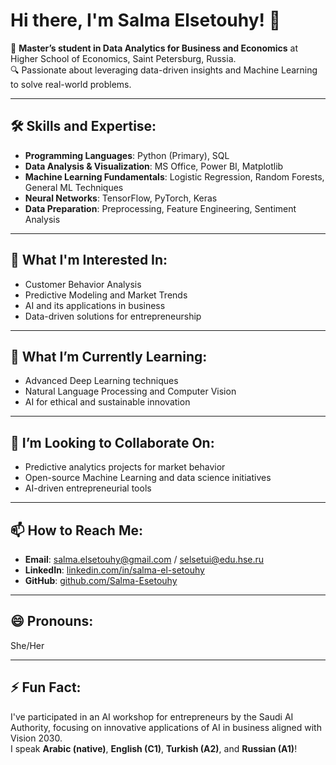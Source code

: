 # Hi there, I'm Salma Elsetouhy! 👋

🌟 **Master’s student in Data Analytics for Business and Economics** at Higher School of Economics, Saint Petersburg, Russia.  
🔍 Passionate about leveraging data-driven insights and Machine Learning to solve real-world problems.  

---

## 🛠️ Skills and Expertise:
- **Programming Languages**: Python (Primary), SQL  
- **Data Analysis & Visualization**: MS Office, Power BI, Matplotlib  
- **Machine Learning Fundamentals**: Logistic Regression, Random Forests, General ML Techniques  
- **Neural Networks**: TensorFlow, PyTorch, Keras  
- **Data Preparation**: Preprocessing, Feature Engineering, Sentiment Analysis  

---

## 👀 What I'm Interested In:
- Customer Behavior Analysis  
- Predictive Modeling and Market Trends  
- AI and its applications in business  
- Data-driven solutions for entrepreneurship  

---

## 🌱 What I’m Currently Learning:
- Advanced Deep Learning techniques  
- Natural Language Processing and Computer Vision  
- AI for ethical and sustainable innovation  

---

## 💞️ I’m Looking to Collaborate On:
- Predictive analytics projects for market behavior  
- Open-source Machine Learning and data science initiatives  
- AI-driven entrepreneurial tools  

---

## 📫 How to Reach Me:
- **Email**: salma.elsetouhy@gmail.com / selsetui@edu.hse.ru  
- **LinkedIn**: [linkedin.com/in/salma-el-setouhy](https://linkedin.com/in/salma-el-setouhy)  
- **GitHub**: [github.com/Salma-Esetouhy](https://github.com/Salma-Esetouhy)  

---

## 😄 Pronouns:
She/Her  

---

## ⚡ Fun Fact:
I've participated in an AI workshop for entrepreneurs by the Saudi AI Authority, focusing on innovative applications of AI in business aligned with Vision 2030.  
I speak **Arabic (native)**, **English (C1)**, **Turkish (A2)**, and **Russian (A1)**!  

